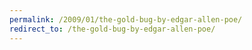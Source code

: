 ```yaml
---
permalink: /2009/01/the-gold-bug-by-edgar-allen-poe/
redirect_to: /the-gold-bug-by-edgar-allen-poe/
---
```

